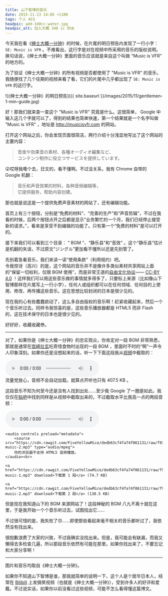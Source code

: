 ```yaml
---
title: 山下智博的音乐
date: 2015-11-23 14:05 +1100
tags: 个人 ACG
headpic: add-340cc-water.jpg
headpic_alt: 加入大概 340 cc 的水
---
```


今天我在看《[绅士大概一分钟](http://www.bilibili.com/sp/%E7%BB%85%E5%A3%AB%E5%A4%A7%E6%A6%82%E4%B8%80%E5%88%86%E9%92%9F)》的时候，在片尾的明日预告内发现了一行小字： `SE: Music is VFR` 。不难看出，这行字是对在视频中所采用的音乐的版权说明。换句话说，《绅士大概一分钟》里面的音乐应该就是来自这个叫做 "Music is VFR" 的地方的。

<!--more-->

为了验证《绅士大概一分钟》的所有视频是否都使用了 "Music is VFR" 的音乐，我随便找了几个往期的视频来看了看，它们的片尾中几乎都出现了 `SE: Music is VFR` 的这行字。

![《绅士大概一分钟》的明日预告]({{ site.baseurl }}/images/2015/11/gentlemen-1-min-guide.jpg)

好！那我们就来查一查这个 "Music is VFR" 究竟是什么。这很简单， Google 中输入这几个字就可以了，得到的结果也简单快速，第一个结果就是一个名字叫做 "Music is VFR" ，地址是 <http://musicisvfr.com> 的网站。

打开这个网站之后，你会发现页面很简洁，两行介绍十分浅显地写出了这个网站的主要内容：

>	音楽や効果音の素材、各種オーディオ編集など、  
>	コンテンツ制作に役立つサービスを提供しています。

:astonished:哎呀我嘞个去，日文的，看不懂啊。不过没关系，我有 Chrome 自带的 Google 机翻：

>	音乐和声音效果的材料，各种音频编​​辑等，  
>	它提供服务，帮助内容创建。

那也就是说这是一个提供免费声音素材的网站了，还有编辑功能。

首页上有三个按钮，分别是“免费的材料”、“完善的生产”和“声音剪辑”，不过在我看的时候，后两个按钮点开之后都是显示“业务繁忙的一个月，我们已经停止接受新的请求。”，看来是享受不到编辑的功能了。只有第一个“免费的材料”是可以打开的。

接下来我们可以看到三个目录： “ BGM ”、“静乐县”和“音效” 。这个“静乐县”估计是机翻的失误，不过原文“ジングル”更加看不懂所以还是先别管了。

先别着急看音乐，我们来读一读“使用条款”（利用规约）吧。  
令我惊讶（高兴）的是，这个网站的音乐并不是像许多类似素材共享网站上面的“保留一切权利，仅限 BGM 使用”，而是非常王道的[自由文化协议](http://freedomdefined.org/Definition/Zh)—— [CC-BY 4.0](https://creativecommons.org/licenses/by/4.0/deed.ja) ！这样我们可以用这些音乐做的事情就多得多了，只要标上来源（比如像山下智博那样在片尾写上一行小字），任何人或组织都可以在任何领域、任何目的上使用、修改、再传播这些音乐。这在思想比较封闭的日本是很少见的。

现在我的心有些蠢蠢欲动了，这么多自由版权的音乐啊！赶紧收藏起来，然后一个个音乐听过去。同样令我惊喜的是，这些音乐播放器都是 HTML5 而非 Flash 的，这在技术保守的日本也是很少见的。

好好好，收藏收藏:sunglasses:。

---------------

对了，如果你是《绅士大概一分钟》的忠实观众，你肯定对一段 BGM 非常熟悉，那就是通常在[宫崎壮玄](http://www.weibo.com/MIYAZAKI1987)吃奇怪食物时出现的一段 BGM ，里面时不时的“啊”一声令人印象深刻。如果你还是没想起来的话，听一下下面这段我从[视频](http://www.bilibili.com/video/av3239016/)中截取的：

<p>
	<audio controls preload="metadata">
		<source src="https://cdn.rawgit.com/FiveYellowMice/dedb63cf4fa74f061131/raw/f93d821b98f02b37c026d2ad96c06ec4f02eaa16/yamashita-music-clip.mp3" type="audio/mpeg">
		你的浏览器不支持 HTML5 音频播放。
	</audio><br>
	流量党放心，音频不会自动加载。就算点开听也只有 407.5 KB 。
</p>

这段音乐不知为何至今还是没有人找到出处……至少我 Google 了一圈是如此。我仅仅在[贴吧](http://tieba.baidu.com/p/4007171953)中找到同样是从视频中截取出来的，不过截取水平比我高一点的两段音频：

<p>
	<audio controls preload="metadata">
		<source src="https://cdn.rawgit.com/FiveYellowMice/dedb63cf4fa74f061131/raw/f93d821b98f02b37c026d2ad96c06ec4f02eaa16/yamashita-music-1.mp3" type="audio/mpeg">
		你的浏览器不支持 HTML5 音频播放。
	</audio><br>
	
	<audio controls preload="metadata">
		<source src="https://cdn.rawgit.com/FiveYellowMice/dedb63cf4fa74f061131/raw/f93d821b98f02b37c026d2ad96c06ec4f02eaa16/yamashita-music-2.mp3" type="audio/mpeg">
		你的浏览器不支持 HTML5 音频播放。
	</audio><br>
	
	<a href="https://cdn.rawgit.com/FiveYellowMice/dedb63cf4fa74f061131/raw/f93d821b98f02b37c026d2ad96c06ec4f02eaa16/yamashita-music-1.mp3" download>下载第 1 段</a> (74.7 KB)
	
	<a href="https://cdn.rawgit.com/FiveYellowMice/dedb63cf4fa74f061131/raw/f93d821b98f02b37c026d2ad96c06ec4f02eaa16/yamashita-music-2.mp3" download>下载第 2 段</a> (138.5 KB)
</p>

但是现在我知道山下的 BGM 来源网站了！这段神秘的 BGM 八九不离十就在这里，于是我开始一个个音乐听过去，试图找出它……

不过很可惜的是，我失败了:disappointed:……即使那些看起来毫不相关的音乐都听过了，我依然没有找出来。

很抱歉浪费了大家的兴致，不过我确实没找出来。但是，我可能会有缺漏，而我又懒得去多检查几遍，所以那段音乐依然有可能在那里。如果你找出来了，不要忘记和大家分享啊！

-----------------

图片和音乐均取自《绅士大概一分钟》。

如果你不知道山下智博是谁，那我就简单的说明一下，这个人是个居华日本人，经常在 [Bilibili](http://www.bilibili.com) 上发搞笑视频（也就是《绅士大概一分钟》），受到许多人的好评和爱戴。不过说实话，如果你以前没看过这些视频，可能不怎么看得懂这篇博文。
